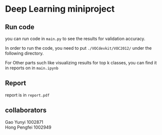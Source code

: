 # Deep Learning miniproject

## Run code
you can run code in `main.py` to see the results for validation accuracy.

In order to run the code, you need to put `./VOCdevkit/VOC2012/` under the following directory.

For Other parts such like visualizing results for top k classes, you can find it in reports on in `main.ipynb`

## Report
report is in `report.pdf`

## collaborators 
Gao Yunyi 1002871 \
Hong Pengfei 1002949